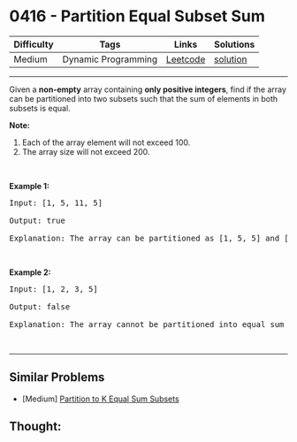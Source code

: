# 0416 - Partition Equal Subset Sum

Difficulty  | Tags | Links | Solutions
----------- | ---- | ----- | -----
Medium | Dynamic Programming | [Leetcode](https://leetcode.com/problems/partition-equal-subset-sum) | [solution](https://leetcode.com/problems/partition-equal-subset-sum/solution/)


-----------

<p>Given a <b>non-empty</b> array containing <b>only positive integers</b>, find if the array can be partitioned into two subsets such that the sum of elements in both subsets is equal.</p>

<p><b>Note:</b></p>

<ol>
	<li>Each of the array element will not exceed 100.</li>
	<li>The array size will not exceed 200.</li>
</ol>

<p>&nbsp;</p>

<p><b>Example 1:</b></p>

<pre>
Input: [1, 5, 11, 5]

Output: true

Explanation: The array can be partitioned as [1, 5, 5] and [11].
</pre>

<p>&nbsp;</p>

<p><b>Example 2:</b></p>

<pre>
Input: [1, 2, 3, 5]

Output: false

Explanation: The array cannot be partitioned into equal sum subsets.
</pre>

<p>&nbsp;</p>


-----------


## Similar Problems

- [Medium] [Partition to K Equal Sum Subsets](partition-to-k-equal-sum-subsets)




## Thought:
